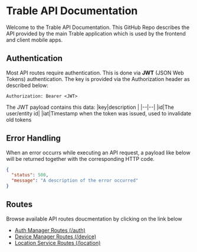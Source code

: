 
# Trable API Documentation
Welcome to the Trable API Documentation. This GitHub Repo describes the API provided by the main Trable application which is used by the frontend and client mobile apps.

## Authentication
Most API routes require authentication. This is done via **JWT** (JSON Web Tokens)  authentication. The key is provided via the Authorization header as described below:
```HTTP
Authorization: Bearer <JWT>
```
The JWT payload contains this data:
|key|description  |
|--|--|
|id|The user/entity id|
|iat|Timestamp when the token was issued, used to invalidate old tokens

## Error Handling 
When an error occurrs while executing an API request, a payload like below will be returned together with the corresponding HTTP code.
```json
{
  "status": 500,
  "message": "A description of the error occurred"
}
```
## Routes
Browse available API routes doucmentation by clicking on the link below
- [Auth Manager Routes (/auth)](https://github.com/nickcrd/trable-api-docs/blob/master/routes/auth.md)
- [Device Manager Routes (/device)](https://github.com/nickcrd/trable-api-docs/blob/master/routes/device.md)
- [Location Service Routes (/location)](https://github.com/nickcrd/trable-api-docs/blob/master/routes/location.md)
